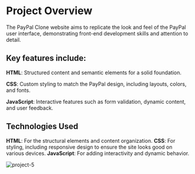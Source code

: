 # Project Overview
The PayPal Clone website aims to replicate the look and feel of the PayPal user interface, 
demonstrating front-end development skills and attention to detail. 

## Key features include:

**HTML**: Structured content and semantic elements for a solid foundation.

**CSS**: Custom styling to match the PayPal design, including layouts, colors, and fonts.

**JavaScript**: Interactive features such as form validation, dynamic content, and user feedback.

## Technologies Used

**HTML**: For the structural elements and content organization.
**CSS**: For styling, including responsive design to ensure the site looks good on various devices.
**JavaScript**: For adding interactivity and dynamic behavior.

![project-5](https://github.com/Simran145678/Paypal-clone/assets/67065873/04a41c87-10da-4090-aa06-1d7d6f562ee6)
